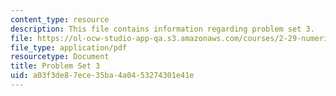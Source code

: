 ```yaml
---
content_type: resource
description: This file contains information regarding problem set 3.
file: https://ol-ocw-studio-app-qa.s3.amazonaws.com/courses/2-29-numerical-fluid-mechanics-spring-2015/a03f3de87ece35ba4a0453274301e41e_MIT2_29S15_PS3_SP2015_v1.pdf
file_type: application/pdf
resourcetype: Document
title: Problem Set 3
uid: a03f3de8-7ece-35ba-4a04-53274301e41e
---
```

